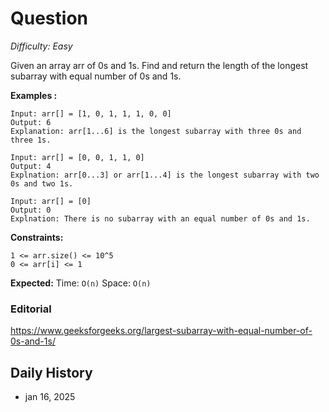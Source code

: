 # Question 

_Difficulty: Easy_

Given an array arr of 0s and 1s. Find and return the length of the longest subarray with equal number of 0s and 1s.

**Examples :**
```
Input: arr[] = [1, 0, 1, 1, 1, 0, 0]
Output: 6
Explanation: arr[1...6] is the longest subarray with three 0s and three 1s.

Input: arr[] = [0, 0, 1, 1, 0]
Output: 4
Explnation: arr[0...3] or arr[1...4] is the longest subarray with two 0s and two 1s.

Input: arr[] = [0]
Output: 0
Explnation: There is no subarray with an equal number of 0s and 1s.
```

**Constraints:**
```
1 <= arr.size() <= 10^5
0 <= arr[i] <= 1
```

**Expected:**
Time: `O(n)`
Space: `O(n)`

### Editorial
https://www.geeksforgeeks.org/largest-subarray-with-equal-number-of-0s-and-1s/

## Daily History
- jan 16, 2025